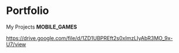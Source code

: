 # Portfolio
My Projects
**MOBILE_GAMES**

https://drive.google.com/file/d/1ZD1UBPREft2s0xImzLIyAbR3MO_9x-U7/view
